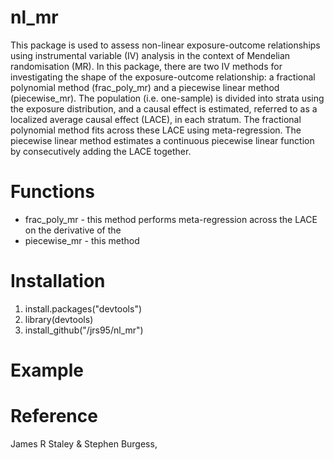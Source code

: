 # nl_mr
This package is used to assess non-linear exposure-outcome relationships using instrumental variable (IV) analysis in the context of Mendelian randomisation (MR). In this package, there are two IV methods for investigating the shape of the exposure-outcome relationship: a fractional polynomial method (frac_poly_mr) and a piecewise linear method (piecewise_mr). The population (i.e. one-sample) is divided into strata using the exposure distribution, and a causal effect is estimated, referred to as a localized average causal effect (LACE), in each stratum. The fractional polynomial method fits across these LACE using meta-regression. The piecewise linear method estimates a continuous piecewise linear function by consecutively adding the LACE together. 

# Functions
* frac_poly_mr - this method performs meta-regression across the LACE on the derivative of the 
* piecewise_mr - this method  

# Installation
1. install.packages("devtools")
2. library(devtools) 
3. install_github("/jrs95/nl_mr")

# Example

# Reference 
James R Staley & Stephen Burgess, 

